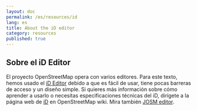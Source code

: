 ```yaml
---
layout: doc
permalink: /es/resources/id 
lang: es
title: About the iD editor
category: resources
published: true
---
```


## Sobre el iD Editor

El proyecto OpenStreetMap opera con varios editores. Para este texto, hemos usado el [iD Editor](http://wiki.openstreetmap.org/wiki/ID) debido a que es fácil de usar, tiene pocas barreras de acceso y un diseño simple. Si quieres más información sobre cómo aprender a usarlo o necesitas especificaciones técnicas del iD, dirígete a la página web de [iD](http://wiki.openstreetmap.org/wiki/ID) en OpenStreetMap wiki.
Mira también [JOSM editor](_posts/en/modules/resources/josm.md).
